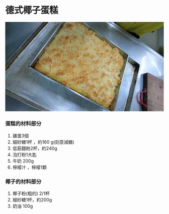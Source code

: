 # 德式椰子蛋糕

![](.gitbook/assets/dsc_0074%20%281%29.JPG)

### 蛋糕的材料部分

1. 雞蛋3個
2. 細砂糖1杯 ，約160 g\(刻意減糖\)
3. 低筋麵粉2杯，約240g
4. 泡打粉1大匙
5. 牛奶 200g
6. 檸檬汁 ，檸檬1顆

### 椰子的材料部分

1. 椰子粉\(粗的\) 2/1杯
2. 細砂糖1杯，約200g
3. 奶油 100g









